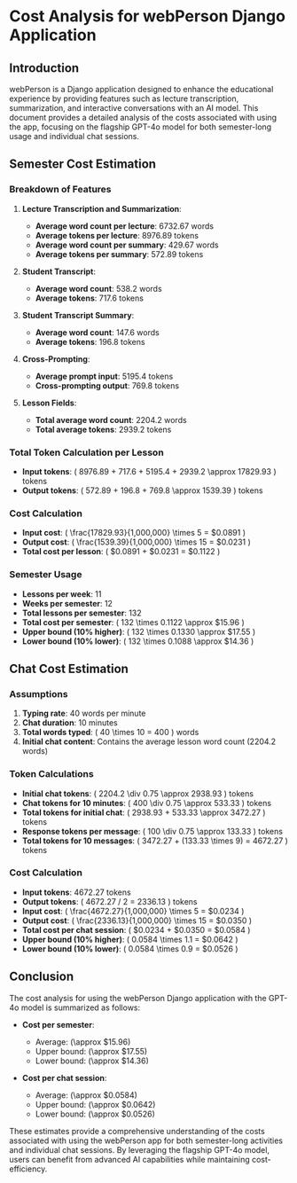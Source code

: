 # Cost Analysis for webPerson Django Application

## Introduction
webPerson is a Django application designed to enhance the educational experience by providing features such as lecture transcription, summarization, and interactive conversations with an AI model. This document provides a detailed analysis of the costs associated with using the app, focusing on the flagship GPT-4o model for both semester-long usage and individual chat sessions.

## Semester Cost Estimation

### Breakdown of Features
1. **Lecture Transcription and Summarization**: 
   - **Average word count per lecture**: 6732.67 words
   - **Average tokens per lecture**: 8976.89 tokens
   - **Average word count per summary**: 429.67 words
   - **Average tokens per summary**: 572.89 tokens

2. **Student Transcript**:
   - **Average word count**: 538.2 words
   - **Average tokens**: 717.6 tokens

3. **Student Transcript Summary**:
   - **Average word count**: 147.6 words
   - **Average tokens**: 196.8 tokens

4. **Cross-Prompting**:
   - **Average prompt input**: 5195.4 tokens
   - **Cross-prompting output**: 769.8 tokens

5. **Lesson Fields**:
   - **Total average word count**: 2204.2 words
   - **Total average tokens**: 2939.2 tokens

### Total Token Calculation per Lesson
- **Input tokens**: \( 8976.89 + 717.6 + 5195.4 + 2939.2 \approx 17829.93 \) tokens
- **Output tokens**: \( 572.89 + 196.8 + 769.8 \approx 1539.39 \) tokens

### Cost Calculation
- **Input cost**: \( \frac{17829.93}{1,000,000} \times 5 = \$0.0891 \)
- **Output cost**: \( \frac{1539.39}{1,000,000} \times 15 = \$0.0231 \)
- **Total cost per lesson**: \( \$0.0891 + \$0.0231 = \$0.1122 \)

### Semester Usage
- **Lessons per week**: 11
- **Weeks per semester**: 12
- **Total lessons per semester**: 132
- **Total cost per semester**: \( 132 \times 0.1122 \approx \$15.96 \)
- **Upper bound (10% higher)**: \( 132 \times 0.1330 \approx \$17.55 \)
- **Lower bound (10% lower)**: \( 132 \times 0.1088 \approx \$14.36 \)

## Chat Cost Estimation

### Assumptions
1. **Typing rate**: 40 words per minute
2. **Chat duration**: 10 minutes
3. **Total words typed**: \( 40 \times 10 = 400 \) words
4. **Initial chat content**: Contains the average lesson word count (2204.2 words)

### Token Calculations
- **Initial chat tokens**: \( 2204.2 \div 0.75 \approx 2938.93 \) tokens
- **Chat tokens for 10 minutes**: \( 400 \div 0.75 \approx 533.33 \) tokens
- **Total tokens for initial chat**: \( 2938.93 + 533.33 \approx 3472.27 \) tokens
- **Response tokens per message**: \( 100 \div 0.75 \approx 133.33 \) tokens
- **Total tokens for 10 messages**: \( 3472.27 + (133.33 \times 9) = 4672.27 \) tokens

### Cost Calculation
- **Input tokens**: 4672.27 tokens
- **Output tokens**: \( 4672.27 / 2 = 2336.13 \) tokens
- **Input cost**: \( \frac{4672.27}{1,000,000} \times 5 = \$0.0234 \)
- **Output cost**: \( \frac{2336.13}{1,000,000} \times 15 = \$0.0350 \)
- **Total cost per chat session**: \( \$0.0234 + \$0.0350 = \$0.0584 \)
- **Upper bound (10% higher)**: \( 0.0584 \times 1.1 = \$0.0642 \)
- **Lower bound (10% lower)**: \( 0.0584 \times 0.9 = \$0.0526 \)

## Conclusion
The cost analysis for using the webPerson Django application with the GPT-4o model is summarized as follows:
- **Cost per semester**: 
  - Average: \(\approx \$15.96\)
  - Upper bound: \(\approx \$17.55\)
  - Lower bound: \(\approx \$14.36\)

- **Cost per chat session**: 
  - Average: \(\approx \$0.0584\)
  - Upper bound: \(\approx \$0.0642\)
  - Lower bound: \(\approx \$0.0526\)

These estimates provide a comprehensive understanding of the costs associated with using the webPerson app for both semester-long activities and individual chat sessions. By leveraging the flagship GPT-4o model, users can benefit from advanced AI capabilities while maintaining cost-efficiency.
